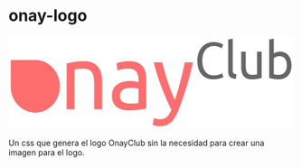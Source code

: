 # onay-logo

<img src="img/logoOnayClub.jpg" height="164" width="539" alt="">

Un css que genera el logo OnayClub sin la necesidad para crear una imagen para el logo.

